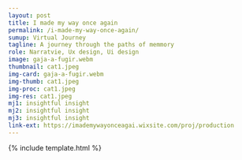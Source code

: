 ```yaml
---
layout: post
title: I made my way once again
permalink: /i-made-my-way-once-again/
sumup: Virtual Journey
tagline: A journey through the paths of memmory
role: Narratvie, Ux design, Ui design
image: gaja-a-fugir.webm
thumbnail: cat1.jpeg
img-card: gaja-a-fugir.webm
img-thumb: cat1.jpeg
img-proc: cat1.jpeg
img-res: cat1.jpeg
mj1: insightful insight
mj2: insightful insight
mj3: insightful insight
link-ext: https://imademywayonceagai.wixsite.com/proj/production
---
```


{% include template.html %}